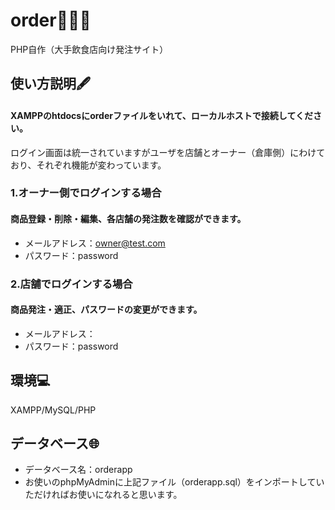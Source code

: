 # order:family_man_girl_boy:
PHP自作（大手飲食店向け発注サイト）


## 使い方説明:fountain_pen:
#### XAMPPのhtdocsにorderファイルをいれて、ローカルホストで接続してください。
ログイン画面は統一されていますがユーザを店舗とオーナー（倉庫側）にわけており、それぞれ機能が変わっています。

### 1.オーナー側でログインする場合
#### 商品登録・削除・編集、各店舗の発注数を確認ができます。
- メールアドレス：owner@test.com
- パスワード：password

### 2.店舗でログインする場合
#### 商品発注・適正、パスワードの変更ができます。
- メールアドレス：
- パスワード：password

## 環境:computer:
XAMPP/MySQL/PHP

## データベース:globe_with_meridians:
- データベース名：orderapp
- お使いのphpMyAdminに上記ファイル（orderapp.sql）をインポートしていただければお使いになれると思います。
